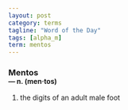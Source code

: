 ```yaml
---
layout: post
category: terms
tagline: "Word of the Day"
tags: [alpha_m]
term: mentos
---
```


<h3>Mentos<br/> <small>&mdash; n. (men<span>&middot;</span>tos)</small></h3>
<p><ol><li>the digits of an adult male foot</li>
</ol></p>
